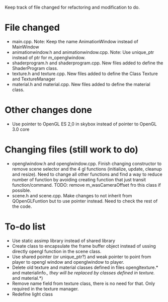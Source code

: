 Keep track of file changed for refactoring and modification to do.

File changed
=============
 * main.cpp. Note: Keep the name AnimationWindow instead of MainWindow
 * animationwindow.h and animationwindow.cpp. Note: Use unique_ptr instead of ptr for m_openglwindow.
 * shaderprogram.h and shaderprogram.cpp. New files added to define the ShaderProgram class.
 * texture.h and texture.cpp. New files added to define the Class Texture and TextureManager
 * material.h and material.cpp. New files added to define the material class.
 
Other changes done
===============
 * Use pointer to OpenGL ES 2,0 in skybox instead of pointer to OpenGL 3.0 core


Changing files (still work to do)
=============
 * openglwindow.h and openglwindow.cpp. Finish changing constructor to remove scene selector and the 4 gl functions (initialize, update, cleanup and resize). Need to change all other functions and find a way to reduce number of function by avoiding creating function that just transit function/command. TODO: remove m_wasCameraOffset fro this class if possible.
 * scene.h and scene.cpp. Make changes to not inherit from QOpenGLFuntion but to use pointer instead. Need to check the rest of the code.


To-do list
============
 * Use static assimp library instead of shared library
 * Create class to encapsulate the frame buffer object instead of ussing directly opengl function in the scene class.
 * Use shared pointer (or unique_ptr?) and weak pointer to point from player to opengl window and openglwindow to player.
 * Delete old texture and material classes defined in files opengltexture.* and materialinfo.*, they will be replaced by classes defined in texture.* and material.*)
 * Remove name field from texture class, there is no need for that. Only required in the texture manager.
 * Redefine light class
